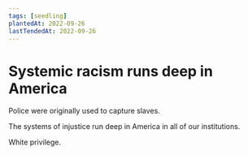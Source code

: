 ```yaml
---
tags: [seedling]
plantedAt: 2022-09-26
lastTendedAt: 2022-09-26
---
```


# Systemic racism runs deep in America

Police were originally used to capture slaves.

The systems of injustice run deep in America in all of our institutions.

White privilege.
